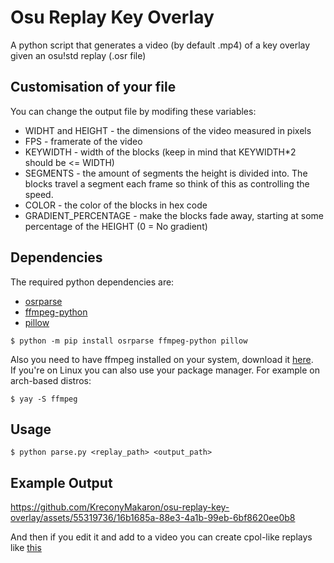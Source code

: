 # Osu Replay Key Overlay
A python script that generates a video (by default .mp4) of a key overlay given an osu!std replay (.osr file)

## Customisation of your file
You can change the output file by modifing these variables: </br>
- WIDHT and HEIGHT - the dimensions of the video measured in pixels
- FPS - framerate of the video
- KEYWIDTH - width of the blocks (keep in mind that KEYWIDTH*2 should be <= WIDTH)
- SEGMENTS - the amount of segments the height is divided into. The blocks travel a segment each frame so think of this as controlling the speed.
- COLOR - the color of the blocks in hex code
- GRADIENT_PERCENTAGE - make the blocks fade away, starting at some percentage of the HEIGHT (0 = No gradient)

## Dependencies
The required python dependencies are:
- [osrparse](https://pypi.org/project/osrparse/)
- [ffmpeg-python](https://pypi.org/project/ffmpeg-python/) 
- [pillow](https://pypi.org/project/Pillow/)

```
$ python -m pip install osrparse ffmpeg-python pillow
```

Also you need to have ffmpeg installed on your system, download it [here](https://ffmpeg.org/download.html). </br>
If you're on Linux you can also use your package manager. For example on arch-based distros:
```
$ yay -S ffmpeg
```

## Usage
```
$ python parse.py <replay_path> <output_path>
```
## Example Output
https://github.com/KreconyMakaron/osu-replay-key-overlay/assets/55319736/16b1685a-88e3-4a1b-99eb-6bf8620ee0b8

And then if you edit it and add to a video you can create cpol-like replays like [this](https://www.youtube.com/watch?v=-mODyQMSnas)
